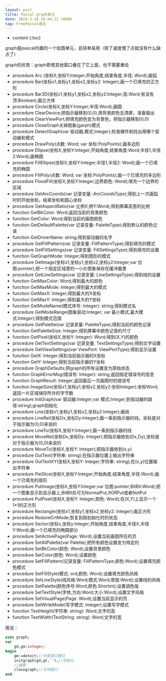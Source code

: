 ```yaml
---
layout: post
title: Pascal graph单元
date: 2019-3-18 16:44:12 +0800
tag: FreePascal语法
---
```


* content
{:toc}

graph是pascal内置的一个绘图单元，且简单易用（除了速度慢了点就没有什么缺点了）

graph的优势：graph即使其他窗口叠在了它上面，也不需要重绘

* procedure Arc (坐标X,坐标Y;Integer;开始角度,结束角度,半径; Word);画弧
* procedure Bar(坐标x1,坐标y1,坐标x2,坐标y2: Integer);画一个已填充的正方形
* procedure Bar3D(坐标x1,坐标y1,坐标x2,坐标y2:Integer;高:Word;有没有顶:Boolean);画立方体
* procedure Circle(坐标X,坐标Y:Integer;半径:Word);画圆
* procedure ClearDevice;把指示器移到(0,0),用背景颜色去清屏，准备输出
* procedure ClearViewPort;把填充颜色变为背景色，把指示器移到(0,0)
* procedure CloseGraph关掉图象(garph)模式
* procedure DetectGraph(var 驱动器,模式:Integer);检查硬件和找出用哪个驱动器和模式
* procedure DrawPoly(点数: Word; var 坐标:PolyPoints);画多边形
* procedure Ellipse(坐标X,坐标Y:Integer;开始角度,结束角度:Word;半径1,半径2:Word);画椭圆
* procedure FillEllipse(坐标X,坐标Y:Integer;半径1,半径2: Word);画一个已填充的椭圆
* procedure FillPoly(点数: Word; var 坐标:PolyPoints);画一个已填充的多边形
* procedure FloodFill(坐标X,坐标Y:Integer;边界颜色: Word);填充一个边界的区域
* procedure GetArcCoords(var 记录变量: _ArcCoordsType_);得到上一次画弧时的开始坐标，结束坐标和圆心坐标
* procedure GetAspectRatio(var 比例X,例Y:Word);得到屏幕高宽的比例
* function GetBkColor: Word;返回当前的背景颜色
* function GetColor: Word;得到当前的画图颜色
* function GetDefaultPalette(var 记录变量: PaletteType);得到默认的颜色记录
* function GetDriverName: string;得到驱动器的名字
* procedure GetFillPattern(var 记录变量: FillPatternType);得到填充的模式
* procedure GetFillSettings(var 记录变量: FillSettingsType);得到填充的设置
* function GetGraphMode: Integer;得到图形的模式
* procedure GetImage(坐标x1,坐标y1,坐标x2,坐标y2:Integer;var 位图:pointer);把一个指定区域里的一小片图象保存在缓冲器里
* procedure GetLineSettings(var 记录变量: LineSettingsType);得到线的设置
* function GetMaxColor: Word;得到最大的颜色
* function GetMaxMode: Integer;得到最大的模式
* function GetMaxX: Integer;得到最大的X坐标
* function GetMaxY: Integer;得到最大的Y坐标
* function GetModeName(模式序号: Integer): string;得到模式名
* procedure GetModeRange(图象驱动:Integer; var 最小模式,最大模式:Integer);得到模式范围
* procedure GetPalette(var 记录变量: PaletteType);得到当前的颜色记录
* function GetPaletteSize: Integer;得到屏幕中颜色记录的尺寸
* function GetPixel(坐标X,坐标Y: Integer): Word;得到(X,Y)的颜色
* procedure GetTextSettings(var 记录变量: TextSettingsType);得到文字设置
* procedure GetViewSettings(var ViewPort: ViewPortType);得到显示设置
* function GetX: Integer;得到当前指示器的X坐标
* function GetY: Integer;得到当前指示器的Y坐标
* procedure GraphDefaults;把graph的所有设置变为原始状态
* function GraphErrorMsg(错误号: Integer): string;返回指定错误号的信息
* function GraphResult: Integer;返回最后一次画图时的错误号
* function ImageSize(坐标x1,坐标y1,坐标x2,坐标y2:坐标Integer):坐标Word;返回一片区域储存所许的字节数
* procedure InitGraph(var 驱动器:Integer;var 模式:Integer;到驱动器的路径:string);graph初始化
* procedure Line(坐标x1,坐标y1,坐标x2,坐标y2:Integer);画线
* procedure LineRel(坐标Dx,坐标Dy:Integer);画一条到指示器的线，坐标是对于指示器为(0,0)来说的
* procedure LineTo(坐标X,坐标Y:Integer);画一条到指示器的线
* procedure MoveRel(坐标Dx,坐标Dy: Integer);把指示器依到(Dx,Dy),坐标是对于指示器为(0,0)来说的
* procedure MoveTo(坐标X,坐标Y: Integer);把指示器依到(x,y)
* procedure OutText(字符串: string);在指示器位置上输出字符串
* procedure OutTextXY(坐标X,坐标Y: Integer;字符串: string);在(x,y)位置输出字符串
* procedure PieSlice(坐标X,坐标Y:Integer;开始角度,结束角度,半径:Word);画一个已填充的扇形
* procedure PutImage(坐标X,坐标Y:Integer;var 位图:pointer;BitBlt:Word);把一个图象显示到显示器上,BitBlt处可为NormalPut,XORPut或者NotPut
* procedure PutPixel(坐标X,坐标Y: Integer;颜色: Word);在(X,Y)上显示一个1*1的正方形
* procedure Rectangle(坐标x1,坐标y1,坐标x2,坐标y2: Integer);画正方形
* procedure RestoreCrtMode;恢复到刚初始化时的状态
* procedure Sector(坐标x,坐标y:Integer;开始角度,结束角度,半径X,半径Y:Word);画一个已填充的椭圆部分
* procedure SetActivePage(Page: Word);设置当前画图所在的页
* procedure SetAllPalette(var Palette);把所有颜色设置变为特定的
* procedure SetBkColor(颜色: Word);设置背景颜色
* procedure SetColor(颜色: Word);设置颜色
* procedure SetFillPattern(记录变量: FillPatternType;颜色:Word);设置填充颜色模式
* procedure SetFillStyle(模式: ord;颜色: Word);设置填充颜色风格
* procedure SetLineStyle(线风格:Word;模式:Word;厚度:Word);设置线的风格
* procedure SetPalette(颜色序号:Word;颜色:Shortint);设置调色版
* procedure SetTextStyle(字体,方向:Word;大小:Word);设置文字风格
* procedure SetVisualPage(Page: Word);设置当前显示的页
* procedure SetWriteMode(写字模式: Integer);设置写字模式
* function TextHeight(字符串: string): Word;文字的高
* function TextWidth(TextString: string): Word;文字的宽

用法：
```pascal
uses graph;
var
    gd,gm:integer;
begin
    gm:=detect;//侦查窗口模式
    initgraph(gd,gt,'');//初始化
    //画图
    closegraph;//关闭窗口
end.
```